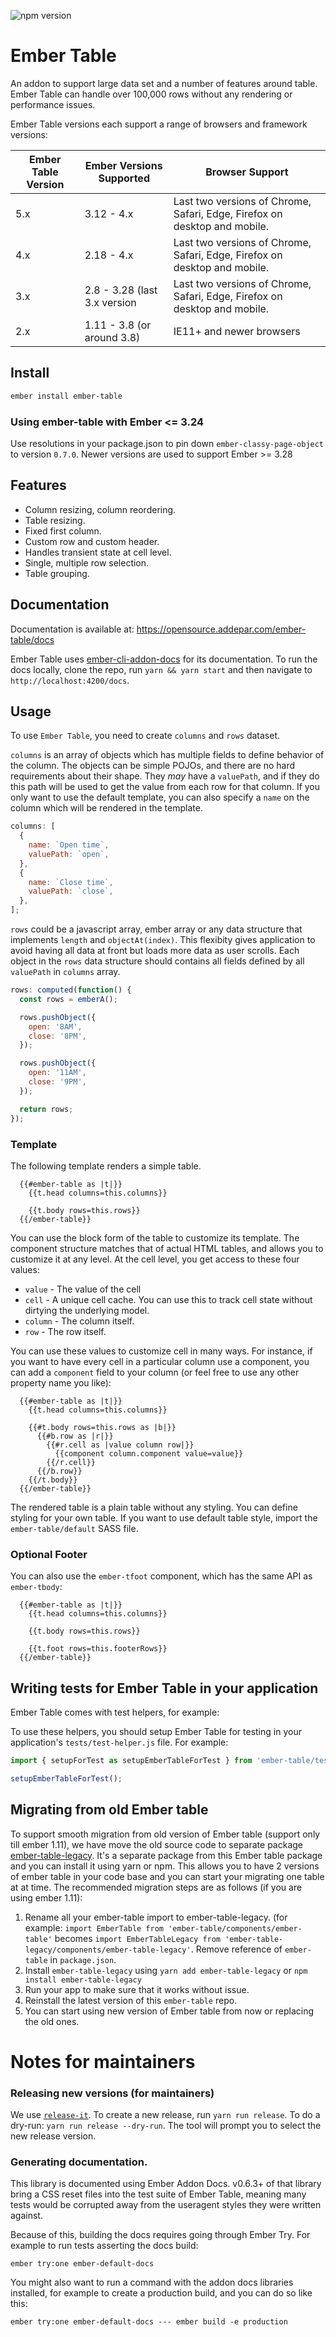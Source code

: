 ![npm version](https://img.shields.io/npm/v/ember-table)

# Ember Table

An addon to support large data set and a number of features around table. Ember Table can
handle over 100,000 rows without any rendering or performance issues.

Ember Table versions each support a range of browsers and framework versions:

| Ember Table Version | Ember Versions Supported     | Browser Support |
| ------------------- | ---------------------------- | --------------- |
| 5.x                 | 3.12 - 4.x                   | Last two versions of Chrome, Safari, Edge, Firefox on desktop and mobile. |
| 4.x                 | 2.18 - 4.x                   | Last two versions of Chrome, Safari, Edge, Firefox on desktop and mobile. |
| 3.x                 | 2.8 - 3.28 (last 3.x version | Last two versions of Chrome, Safari, Edge, Firefox on desktop and mobile. |
| 2.x                 | 1.11 - 3.8 (or around 3.8)   | IE11+ and newer browsers |

## Install

```bash
ember install ember-table
```
### Using ember-table with Ember <= 3.24
Use resolutions in your package.json to pin down `ember-classy-page-object` to version `0.7.0`.
Newer versions are used to support Ember >= 3.28

## Features

- Column resizing, column reordering.
- Table resizing.
- Fixed first column.
- Custom row and custom header.
- Handles transient state at cell level.
- Single, multiple row selection.
- Table grouping.

## Documentation

Documentation is available at: https://opensource.addepar.com/ember-table/docs

Ember Table uses [ember-cli-addon-docs](https://github.com/ember-learn/ember-cli-addon-docs) for its documentation.
To run the docs locally, clone the repo, run `yarn && yarn start` and then navigate to `http://localhost:4200/docs`.

## Usage

To use `Ember Table`, you need to create `columns` and `rows` dataset.

`columns` is an array of objects which has multiple fields to define behavior of the column.
The objects can be simple POJOs, and there are no hard requirements about their shape.
They _may_ have a `valuePath`, and if they do this path will be used to get the value from
each row for that column. If you only want to use the default template, you can also
specify a `name` on the column which will be rendered in the template.

```javascript
columns: [
  {
    name: `Open time`,
    valuePath: `open`,
  },
  {
    name: `Close time`,
    valuePath: `close`,
  },
];
```

`rows` could be a javascript array, ember array or any data structure that implements `length` and
`objectAt(index)`. This flexibity gives application to avoid having all data at front but loads more
data as user scrolls. Each object in the `rows` data structure should contains all fields defined
by all `valuePath` in `columns` array.

```javascript
rows: computed(function() {
  const rows = emberA();

  rows.pushObject({
    open: '8AM',
    close: '8PM',
  });

  rows.pushObject({
    open: '11AM',
    close: '9PM',
  });

  return rows;
});
```

### Template

The following template renders a simple table.

```
  {{#ember-table as |t|}}
    {{t.head columns=this.columns}}

    {{t.body rows=this.rows}}
  {{/ember-table}}
```

You can use the block form of the table to customize its template. The component
structure matches that of actual HTML tables, and allows you to customize it at
any level. At the cell level, you get access to these four values:

- `value` - The value of the cell
- `cell` - A unique cell cache. You can use this to track cell state without
  dirtying the underlying model.
- `column` - The column itself.
- `row` - The row itself.

You can use these values to customize cell in many ways. For instance, if you
want to have every cell in a particular column use a component, you can add a
`component` field to your column (or feel free to use any other property name
you like):

```
  {{#ember-table as |t|}}
    {{t.head columns=this.columns}}

    {{#t.body rows=this.rows as |b|}}
      {{#b.row as |r|}}
        {{#r.cell as |value column row|}}
          {{component column.component value=value}}
        {{/r.cell}}
      {{/b.row}}
    {{/t.body}}
  {{/ember-table}}
```

The rendered table is a plain table without any styling. You can define styling for your own table.
If you want to use default table style, import the `ember-table/default` SASS file.

### Optional Footer

You can also use the `ember-tfoot` component, which has the same API as
`ember-tbody`:

```
  {{#ember-table as |t|}}
    {{t.head columns=this.columns}}

    {{t.body rows=this.rows}}

    {{t.foot rows=this.footerRows}}
  {{/ember-table}}
```

## Writing tests for Ember Table in your application

Ember Table comes with test helpers, for example:

To use these helpers, you should setup Ember Table for testing in your application's `tests/test-helper.js` file. For example:

```js
import { setupForTest as setupEmberTableForTest } from 'ember-table/test-support';

setupEmberTableForTest();
```

## Migrating from old Ember table

To support smooth migration from old version of Ember table (support only till ember 1.11), we have
move the old source code to separate package [ember-table-legacy](https://github.com/Addepar/ember-table-legacy).
It's a separate package from this Ember table package and you can install it using yarn or npm.
This allows you to have 2 versions of ember table in your code base and you can start your migrating
one table at at time. The recommended migration steps are as follows (if you are using ember 1.11):

1. Rename all your ember-table import to ember-table-legacy. (for example:
   `import EmberTable from 'ember-table/components/ember-table'` becomes
   `import EmberTableLegacy from 'ember-table-legacy/components/ember-table-legacy'`. Remove reference
   of `ember-table` in `package.json`.
2. Install `ember-table-legacy` using `yarn add ember-table-legacy` or `npm install ember-table-legacy`
3. Run your app to make sure that it works without issue.
4. Reinstall the latest version of this `ember-table` repo.
5. You can start using new version of Ember table from now or replacing the old ones.

# Notes for maintainers

### Releasing new versions (for maintainers)

We use [`release-it`](https://github.com/release-it/release-it).
To create a new release, run `yarn run release`. To do a dry-run: `yarn run release --dry-run`.
The tool will prompt you to select the new release version.

### Generating documentation.

This library is documented using Ember Addon Docs. v0.6.3+ of that library
bring a CSS reset files into the test suite of Ember Table, meaning many
tests would be corrupted away from the useragent styles they were written
against.

Because of this, building the docs requires going through Ember Try. For
example to run tests asserting the docs build:

```
ember try:one ember-default-docs
```

You might also want to run a command with the addon docs libraries installed,
for example to create a production build, and you can do so like this:

```
ember try:one ember-default-docs --- ember build -e production
```
